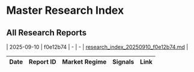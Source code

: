 # Master Research Index

## All Research Reports

| 2025-09-10 | f0e12b74 | - | - | [research_index_20250910_f0e12b74.md](2025\09\research_index_20250910_f0e12b74.md) |

| Date | Report ID | Market Regime | Signals | Link |
|------|-----------|---------------|---------|------|
